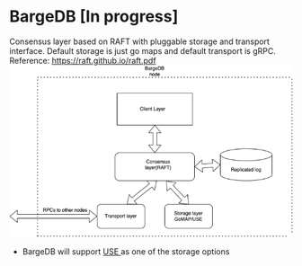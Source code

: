 # BargeDB [In progress]

Consensus layer based on RAFT with pluggable storage and transport interface. Default storage is just go maps and default transport is gRPC. 
Reference: https://raft.github.io/raft.pdf
![image](./barge.png)

- BargeDB will support [USE ](https://github.com/utkarsh-pro/use) as one of the storage options
